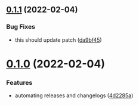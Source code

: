 ## [0.1.1](https://github.com/d80ep08th/example_automate/compare/v0.1.0...v0.1.1) (2022-02-04)


### Bug Fixes

* this should update patch ([da9bf45](https://github.com/d80ep08th/example_automate/commit/da9bf4518f0e373fd57d3597796a348798e9311a))



# [0.1.0](https://github.com/d80ep08th/example_automate/compare/4d2285a87c7380fdb2677571600451f66a2aaf7d...v0.1.0) (2022-02-04)


### Features

* automating releases and changelogs ([4d2285a](https://github.com/d80ep08th/example_automate/commit/4d2285a87c7380fdb2677571600451f66a2aaf7d))



